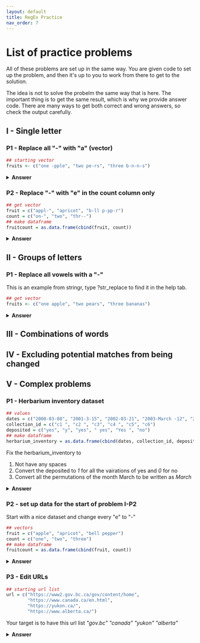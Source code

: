 ```yaml
---
layout: default
title: RegEx Practice
nav_order: 7
---
```

# List of practice problems 
All of these problems are set up in the same way. You are given code to set up the problem, and then it's up to you to work from there to get to the solution.

The idea is not to solve the probelm the same way that is here. The important thing is to get the same result, which is why we provide answer code. There are many ways to get both correct and wrong answers, so check the output carefully. 

## I - Single letter
### P1 - Replace all "-" with "a" (vector)
``` r
## starting vector
fruits <- c("one -pple", "two pe-rs", "three b-n-n-s")
```
<details><summary><strong> Answer </strong></summary>
        fruits = str_replace_all(fruits, "-", "a")
</details>

### P2 - Replace "-" with "e" in the count column only
``` r
## get vector
fruit = c("appl-", "apricot", "b-ll p-pp-r")
count = c("on-", "two", "thr--")
## make dataframe
fruitcount = as.data.frame(cbind(fruit, count))
```
<details><summary><strong> Answer </strong></summary>
        fruitcount$count = gsub("-", "e", fruitcount$count)
</details>

## II - Groups of letters
### P1 - Replace all vowels with a "-"
This is an example from stringr, type ?str_replace to find it in the help tab.

``` r
## get vector
fruits <- c("one apple", "two pears", "three bananas")
```
<details><summary><strong> Answer </strong></summary>
        fruits = str_replace(fruits, "[aeiou]", "-")
</details>

## III - Combinations of words



## IV - Excluding potential matches from being changed



## V - Complex problems

### P1 - Herbarium inventory dataset
``` r
## values
dates = c("2000-03-08", "2001-3-15", "2002-03-21", "2003-March -12", "2004-mar-3", "2004-0 3-17")
collection_id = c("c1 ", "c2 ", "c3", "c4 ", "c5", "c6")
deposited = c("yes", "y", "yes", " yes", "Yes ", "no")
## make dataframe 
herbarium_inventory = as.data.frame(cbind(dates, collection_id, deposited))
```
Fix the herbarium_inventory to 
1. Not have any spaces
2. Convert the deposited to <em>1</em> for all the vairations of yes and <em>0</em> for no
3. Convert all the permutations of the month March to be written as <em>March</em>

<details><summary><strong> Answer </strong></summary>

1. Remove all spaces
       <p>herbarium_inventory <- str_replace_all(" ", "", herbarium_inventory)</p>
2. Convert the "deposited" column to 1 for "yes" and 0 for "no"
      <p>herbarium_inventory$deposited <- ifelse(grepl("y(es)", herbarium_inventory$deposited), 1, 0)</p>  
3. Fix month
        <p>herbarium_inventory$dates <- gsub("-(0?3-|(?i)mar)-", "-March-", herbarium_inventory$dates)</p>

</details>

### P2 - set up data for the start of problem I-P2
Start with a nice dataset and change every "e" to "-"

``` r
## vectors
fruit = c("apple", "apricot", "bell pepper")
count = c("one", "two", "three")
## make dataframe 
fruitcount = as.data.frame(cbind(fruit, count))
```
<details><summary><strong> Answer </strong></summary>
        fruitcount = data.frame(lapply(fruitcount, gsub, pattern = "e", replacement = "-", fixed = TRUE))
</details>

### P3 - Edit URLs

``` r
## starting url list
url = c("https://www2.gov.bc.ca/gov/content/home", 
        "https://www.canada.ca/en.html", 
        "https://yukon.ca/", 
        "https://www.alberta.ca/")
```
Your target is to have this url list <em>"gov.bc"  "canada"  "yukon"   "alberta"</em>

<details><summary><strong> Answer </strong></summary>

1. get rid of the parts of the very start of the urls
        <p>url.short = gsub("https://", "", url)</p>
2. get rid of the rest of the start start of URLs that is not interesting rigth now
       <p>url.short = gsub("(www|www2)(\\.)", "", url.short)</p>
3. get rid of .ca and everything at the end</p>
      <p>url.short = gsub("\\.ca.*", "", url.short)</p>  

</details>


